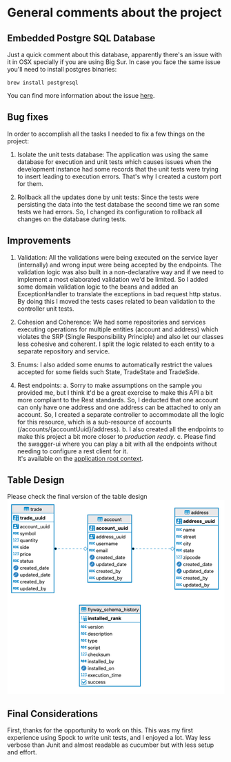 # General comments about the project

## Embedded Postgre SQL Database
Just a quick comment about this database, apparently there's an issue with it in OSX specially if you are using Big Sur.
In case you face the same issue you'll need to install postgres binaries:

```
brew install postgresql
```

You can find more information about the issue [here](https://github.com/opentable/otj-pg-embedded/issues/136).

## Bug fixes

In order to accomplish all the tasks I needed to fix a few things on the project:

1. Isolate the unit tests database: The application was using the same database for execution and unit tests which causes 
 issues when the development instance had some records that the unit tests were trying to insert leading to execution errors. 
   That's why I created a custom port for them.
   
2. Rollback all the updates done by unit tests: Since the tests were persisting the data into the test database the second 
time we ran some tests we had errors. So, I changed its configuration to rollback all changes on the database during tests.
   
## Improvements 

1. Validation: All the validations were being executed on the service layer (internally) and wrong input were being accepted by the
endpoints. The validation logic was also built in a non-declarative way and if we need to implement a most elaborated validation
we'd be limited. So I added some domain validation logic to the beans and added an ExceptionHandler to translate the exceptions in
bad request http status. By doing this I moved the tests cases related to bean validation to the controller unit tests.
   
2. Cohesion and Coherence: We had some repositories and services executing operations for multiple entities (account and address) 
which violates the SRP (Single Responsibility Principle) and also let our classes less cohesive and coherent. I split the logic 
related to each entity to a separate repository and service.
   
3. Enums: I also added some enums to automatically restrict the values accepted for some fields such State, TradeState and TradeSide.

4. Rest endpoints: 
   a. Sorry to make assumptions on the sample you provided me, but I think it'd be a great exercise to make this API
a bit more compliant to the Rest standards. So, I deducted that one account can only have one address and one address can be attached 
to only an account. So, I created  a separate controller to accommodate all the logic for this resource, which is a sub-resource of
accounts (/accounts/{accountUuid}/address).
   b. I also created all the endpoints to make this project a bit more closer to *production ready*.
   c. Please find the swagger-ui where you can play a bit with all the endpoints without needing to configure a rest client for it.  
      It's available on the [application root context](http://localhost:8080).
   
## Table Design

Please check the final version of the table design
![Domain Model](img/table_design.png)

## Final Considerations
First, thanks for the opportunity to work on this. This was my first experience using Spock to write unit tests, and 
I enjoyed a lot. Way less verbose than Junit and almost readable as cucumber but with less setup and effort. 
